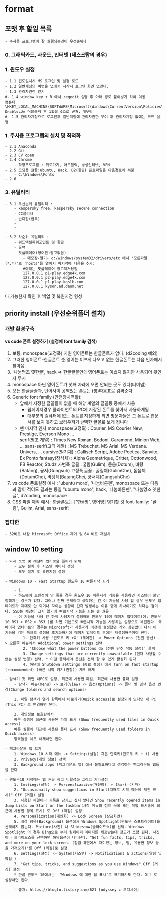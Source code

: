 # format

## 포맷 후 할일 목록
    - 주사용 프로그램이 잘 실행되는것이 우선순위다


### 0. 그래픽카드, 사운드, 인터넷 (데스크탑의 경우)
### 1. 윈도우 설정
    - 1.1 윈도설치시 MS 로그인 및 설정 로드
    - 1.2 일반계정의 비번을 없애서 시작시 로그인 화면 없앤다.
    - 1.3 관리자권한 얻기 
    #- 1.4 window key + R 에서 regedit 실행 후 아래 경로 붙여넣기 하여 이동
    컴퓨터\HKEY_LOCAL_MACHINE\SOFTWARE\Microsoft\Windows\CurrentVersion\Policies\System
    EnableLUA 더블클릭 후 1값을 0으로 변경. 재부팅
    #- 1.5 관리자계정으로 로그인후 일반계정에 관리자권한 부여 후 관리자계정 없애는 코드 실행

### 1. 주사용 프로그램의 설치 및 최적화
    - 2.1 Anaconda
    - 2.2 Git   
    - 2.3 CV open
    - 2.4 Chrome
        - 확장프로그램 : 뒤로가기, 애드블럭, 삼성인터넷, VPN
    - 2.5 코딩용 글꼴:ubuntu, Hack, D2(한글) 폰트파일을 다음경로에 복붙
        - C:\Windows\Fonts
    - 2.6


### 3. 유틸리티
    - 3.1 우선순위 유틸리티 : 
        - kaspersky free, kaspersky secure connection
        - CC클리너
        - 반디집(압축)
        - 
        - 

    - 3.2 차순위 유틸리티 :
        - 워드엑셀파워포인트 및 한글
        - 꿀뷰
        - 팟플레이어(영어판:광고없음)
            - 메모장-열기- c:/windows/system32/drivers/etc 에서 '모든파일(*.*)'로 'hosts'를 열어서 마지막에 다음을 추가:
            #아래는 팟플레이어 광고제거용임
            127.0.0.1 p1-play.edge4k.com
            127.0.0.1 p2-play.edge4k.com
            127.0.0.1 p1-play.kgslb.com
            127.0.0.1 kyson.ad.daum.net

 다 가능한지 확인 후 백업 및 복원지점 형성         

## priority install (우선순위폴더 설치)
### 개발 환경구축
#### vs code 폰트 설정하기 (설정에 font family 검색)
1. 보통, monospace(고정폭) 지원 영어폰트는 한글폰트가 없다. (d2coding 예외)
2. 그러한 영어폰트-한글폰트 순:영어는 이쁘게 나오고 없는 한글폰트는 다음 인자에서 찾아씀. 
3. '나눔명조 옛한글', hack => 한글글꼴안의 영어폰트는 이쁘지 않지만 사용되어 뒷인자 무시
4. monospace 아닌 영어폰트가 첫째 자리에 오면 안되는 곳도 있다(터미널)
5. 모든 한글글꼴과, 단어사이 공백있는 폰트는 (쌍)따옴표로 감싸준다
6. Generic font family (안전장치역할):
    - 앞에서 지정한 글꼴들이 없을 때 해당 계열의 글꼴등 중에서 사용
        - 웹페이지경우 클라이언트의 PC에 저장된 폰트를 찾아서 사용하게됨
        - 대부분의 컴퓨터에 없는 폰트를 지정하게 되면 방문자들은 그 폰트로 웹문서를 보지 못하고 브라우저가 선택한 글꼴로 보게 됩니다
    - 맨 마지막 인자
        monospace(고정폭) : Courier, MS Courier New, Prestige, Everson Mono …    
        serif(명조 계열) : Times New Roman, Bodoni, Garamond, Minion Web, …
        sans-serif(고딕 계열) : MS Trebuchet, MS Arial, MS Verdana, Univers, …
        cursive(필기체) : Caflisch Script, Adobe Poetica, Sanvito, Ex Ponto
        fantasy(장식체) : Alpha Geometrique, Critter, Cottonwood, FB Reactor, Studz
        가변폭 글꼴 : 굴림(Gulim), 돋움(Dotum), 바탕(Batang), 궁서(Gungsuh)
        고정폭 글꼴 : 굴림체(GulimChe), 돋움체(DotumChe), 바탕체(BatangChe), 궁서체(GungsuhChe)
7. vs code 폰트설정 예시 :
    'ubuntu mono', '나눔바른펜', monospace
    또는 다음과 같이 적어도 결과는 동일
    "ubuntu mono", hack, '나눔바른펜', "나눔명조 옛한글", d2coding, monospace
8. CSS 파일 제작 예시 : 한글폰트는 ['한글명', 영어명] 병기할 것
    font-family: "굴림", Gulim, Arial, sans-serif;

### 잡다한 
    - 32비트 내장 Microsoft Office 제거 및 64 비트 재설치

## window 10 setting
    - 다시 포맷 및 재설치 번거로움 줄이기 위해
        - 모두 설치 후 시스템 이미지 생성
        - 모두 설치 후 복원지점 설정
    
    - Windows 10 - Fast Startup 윈도우 10 빠른시작 끄기
        
        - 1. 
        - 하드웨어 호환성이 안 좋을 경우 윈도우 10 빠른시작 기능을 사용하면 시스템이 불안정해지는 경우가 있다. 그러나 진짜 문제라고 생각하는 건 이 기능을 사용 할 경우 윈도우 업데이트가 제대로 안 되거나 꼬이는 상황이 간혹 발생하는 이유 중에 하나이기도 하다는 점이다. SSD는 체감이 크지 않기에 빠르시작 기능을 끄는 걸 권유
        - 이 기능을 사용 안 하게 사용자가 설정해도 윈도우 10이 메이저 업데이트(예: 윈도우 10 RS1 > RS2 > RS3 )를 하면 기본으로 빠른시작 기능을 사용하는 설정으로 복원된다. 즉 메이저 업데이트의 경우는 Microsoft가 사용자가 이전에 설정했던 거와 상관없이 다시 이 기능을 키는 쪽으로 설정을 초기화하기에 메이저 업데이트 후에는 재설정해주어야 한다.
            1. 단축키 사용 '윈도우 키 +X' (제어판) -> Power Options (전원 옵션) -> 오른쪽 메뉴에서 Additional power settings 선택
            2. 'Choose what the power buttons do (전원 단추 작동 설정)' 클릭
            3. Change settings that are currently unavailable (현재 사용할 수 없는 설정 변경) 선택. * 이걸 클릭해야 옵션을 선택 할 수 있게 활성화 된다
            4. 하단에 Shutdown settings (종료 설정) 에서 Turn on fast startup (recommended) (빠른 시작 켜기(권장)) 체크 해제

    - 탐색기 첫 화면 내PC로 설정, 최근에 사용한 파일, 최근에 사용한 폴더 설정
        - 탐색기 메뉴(menu) -> 보기(View) -> 옵션(Options) -> 폴더 및 검색 옵션 변경(Change folders and search options)

        1. 파일 탐색기 열기 항목에서 바로가기(Quick access)로 설정되어 있다면 내 PC (This PC) 로 변경하면 된다.

        2. 개인정보 보호란에서
        빠른 실행에 최근에 사용된 파일 표시 (Show frequently used files in Quick access)
        빠른 실행에 최근에 사용된 폴더 표시 (Show frequently used folders in Quick access)
        항목들을 체크 해제하면 된다.

    - 백그라운드 앱 끄기
        1. Windows 10 시작 메뉴 -> Settings(설정) 혹은 단축키(윈도우 키 + i) 사용  
        2. Privacy(개인 정보) 선택
        3. Background apps (백그라운드 앱) 에서 불필요하다고 생각하는 백그라운드 앱들을 끈다

    - 윈도우10 시작메뉴 앱 권유 광고 비활성화 그리고 기타설정
        1. Settings(설정) -> Personalization(개인화) -> Start (시작)
        2. "Occasionally show suggestions in Start(때때로 시작 메뉴에 제안 표시)" Off (꺼짐) 설정
        3. 사용한 파일이나 기록을 남기고 싶지 않다면 Show recently opened items in Jump Lists on Start or the taskbar(시작 메뉴의 점프 목록 또는 작업 표시줄에 최근에 사용한 항목 표시) 도 Off (꺼짐) 설정.
        4. Personalization(개인화) -> Lock Screen (잠금화면)
        5. 배경 항목(Background) 옵션에서 Windows Spotlight(윈도우 스포트라이트)를 선택하지 않는다. Picture(사진) 나 Slideshow(슬라이드쇼)를 선택. Windows Spotlight 의 경우 Bing으로 부터 월페이퍼 이미지를 제공받는데 광고가 포함 된다. 사진이나 슬라이드쇼를 선택하면 해당옵션이 나타난다. "Get fun facts, tips, tricks, and more on your lock screen. (잠금 화면에서 재미있는 정보, 팁, 유용한 정보 등을 가져오기)"를 Off (꺼짐)로 설정
        6. Settings(설정) -> System(시스템) -> Notifications & actions(알림 및 작업 )
        7. "Get tips, tricks, and suggestions as you use Windows" Off (꺼짐) 설정
        * 한글 윈도우 10에서는  ‘Windows 에 대한 팁 표시’로 표기하기도 한다. Off 로 설정하면 된다.

        - 출처: https://blogto.tistory.com/621 [odyssey ★ 오디세이]
